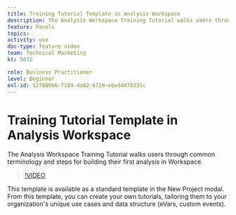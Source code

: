 ```yaml
---
title: Training Tutorial Template in Analysis Workspace
description: The Analysis Workspace Training Tutorial walks users through common terminology and steps for building their first analysis in Workspace. 
feature: Panels
topics: 
activity: use
doc-type: feature video
team: Technical Marketing
kt: 5032

role: Business Practitioner
level: Beginner
exl-id: 52f800b6-f184-4a82-8729-e6edd478331c
---
```

# Training Tutorial Template in Analysis Workspace

The Analysis Workspace Training Tutorial walks users through common terminology and steps for building their first analysis in Workspace.

>[!VIDEO](https://video.tv.adobe.com/v/33773/?quality=12)

This template is available as a standard template in the New Project modal. From this template, you can create your own tutorials, tailoring them to your organization's unique use cases and data structure (eVars, custom events).
